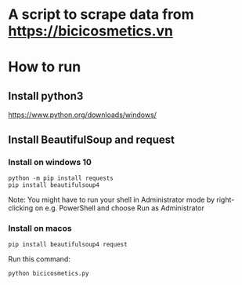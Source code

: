 # A script to scrape data from https://bicicosmetics.vn

# How to run
## Install python3
https://www.python.org/downloads/windows/

## Install BeautifulSoup and request

### Install on windows 10
```
python -m pip install requests
pip install beautifulsoup4

```
Note: You might have to run your shell in Administrator mode by right-clicking on e.g. PowerShell and choose Run as Administrator

### Install on macos
```
pip install beautifulsoup4 request
```

Run this command:

```
python bicicosmetics.py
```
